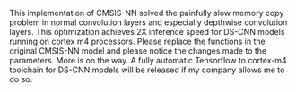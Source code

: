 This implementation of CMSIS-NN solved the painfully slow memory copy problem in normal convolution layers and especially depthwise convolution layers. This optimization achieves 2X inference speed for DS-CNN models running on cortex m4 processors.
Please replace the functions in the original CMSIS-NN model and please notice the changes made to the parameters.
More is on the way. A fully automatic Tensorflow to cortex-m4 toolchain for DS-CNN models will be released if my company allows me to do so.